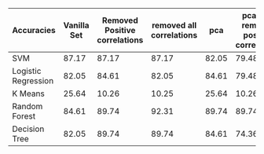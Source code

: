 | Accuracies          | Vanilla Set | Removed Positive correlations | removed all correlations | pca | pca with removed positive correlations | pca with removed correlations |
|---------------------|-------------|-------------------------------|--------------------------|-----| --- | -- |
| SVM                 | 87.17 | 87.17 | 87.17 | 82.05 | 79.48 | 79.48 |
| Logistic Regression | 82.05 | 84.61 | 82.05 | 84.61 | 79.48 | 82.05 |
| K Means             | 25.64 | 10.26 | 10.25 | 25.64 | 10.26 | 25.64 |
| Random Forest       | 84.61 | 89.74 | 92.31 | 89.74 | 89.74 | 89.74 |
| Decision Tree       | 82.05 | 89.74 | 89.74 | 84.61 | 74.36 | 79.49 |